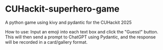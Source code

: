 # CUHackit-superhero-game
A python game using kivy and pydantic for the CUHackit 2025


How to use:
  Input an emoji into each text box and click the "Guess!" button. This will then send a prompt to ChatGPT using Pydantic, and the response will be recorded in a card/gallery format.
